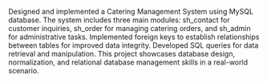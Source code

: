 Designed and implemented a Catering Management System using MySQL database. The system includes three main modules: sh_contact for customer inquiries, sh_order for managing catering orders, and sh_admin for administrative tasks. Implemented foreign keys to establish relationships between tables for improved data integrity. Developed SQL queries for data retrieval and manipulation. This project showcases database design, normalization, and relational database management skills in a real-world scenario.
